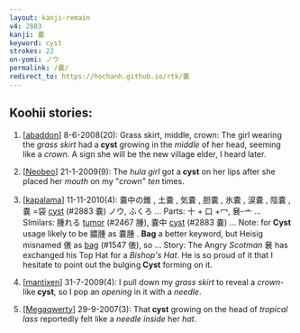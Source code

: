 ```yaml
---
layout: kanji-remain
v4: 2883
kanji: 嚢
keyword: cyst
strokes: 22
on-yomi: ノウ
permalink: /嚢/
redirect_to: https://hochanh.github.io/rtk/嚢
---
```


## Koohii stories: 

1) [<a href="http://kanji.koohii.com/profile/abaddon">abaddon</a>] 8-6-2008(20): Grass skirt, middle, crown: The girl wearing the <em>grass skirt</em> had a<strong> cyst</strong> growing in the <em>middle</em> of her head, seeming like a <em>crown</em>. A sign she will be the new village elder, I heard later.

2) [<a href="http://kanji.koohii.com/profile/Neobeo">Neobeo</a>] 21-1-2009(9): The <em>hula girl</em> got a<strong> cyst</strong> on her lips after she placed her <em>mouth</em> on my &quot;<em>crown</em>&quot; <em>ten</em> times.

3) [<a href="http://kanji.koohii.com/profile/kapalama">kapalama</a>] 11-11-2010(4): 嚢中の錐 , 土嚢 , 気嚢 , 胆嚢 , 氷嚢 , 涙嚢 , 陰嚢 , 嚢 =袋 <a href="../v4/2883.html">cyst</a> (#2883 嚢) ノウ, ふくろ ... Parts: 十 + 口 +冖, 㐮-亠 ... SImilars: 腫れる <a href="../v4/2467.html">tumor</a> (#2467 腫), 嚢中 <a href="../v4/2883.html">cyst</a> (#2883 嚢) ... Note: for<strong> Cyst</strong> usage likely to be 膿腫 as 嚢腫 . <strong>Bag</strong> a better keyword, but Heisig misnamed 俵 as <a href="../v4/1547.html">bag</a> (#1547 俵), so ... Story: The Angry <em>Scotman</em> 㐮 has exchanged his Top Hat for a <em>Bishop&#039;s Hat</em>. He is so proud of it that I hesitate to point out the bulging<strong> Cyst</strong> forming on it.

4) [<a href="http://kanji.koohii.com/profile/mantixen">mantixen</a>] 31-7-2009(4): I pull down my <em>grass skirt</em> to reveal a <em>crown</em>-like<strong> cyst</strong>, so I pop an <em>opening</em> in it with a <em>needle</em>.

5) [<a href="http://kanji.koohii.com/profile/Megaqwerty">Megaqwerty</a>] 29-9-2007(3): That<strong> cyst</strong> growing on the head of <em>tropical lass</em> reportedly felt like a <em>needle inside</em> her <em>hat</em>.

